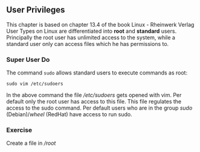 ## User Privileges
This chapter is based on chapter 13.4 of the book Linux - Rheinwerk Verlag
User Types on Linux are differentiated into **root** and **standard** users.
Principally the root user has unlimited access to the system, while a standard user only can access files which he has permissions to.

### Super User Do
The command `sudo` allows standard users to execute commands as root:

~~~~
sudo vim /etc/sudoers
~~~~

In the above command the file */etc/sudoers* gets opened with vim. Per default only the root user has access to this file. This file regulates the access to the sudo command.
Per default users who are in the group *sudo* (Debian)/*wheel* (RedHat) have access to run sudo.

### Exercise
Create a file in */root*
